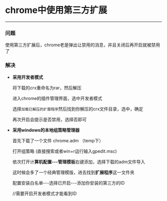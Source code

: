 # chrome中使用第三方扩展


--------

### 问题

使用第三方扩展后，chrome老是弹出让禁用的消息，并且关闭后再开启就被禁用了

### 解决

- **采用开发者模式**

	将下载的crx重命名为rar，然后解压
	
	进入chrome的插件管理界面，选中开发者模式
	
	选择`加载已解压的扩展程序`然后找到你解压的crx文件目录，选中，确定
	
	再次开启会提示是否禁用，选择否即可
	
- **采用windows的本地组策略管理器**

	首先下载了一个文件 chrome.adm （temp下）
	
	打开组策略  (直接搜索或者win+r运行输入gpedit.msc)
	
	依次打开计**算机配置---管理模板**右键添加，选择下载的adm文件导入
	
	这时候会多了一个经典管理模版，进去找到**扩展程序**这一文件夹
	
	配置安装白名单---选择已开启---添加你安装的第三方的ID
	
	//需要开启开发者模式才能看到ID